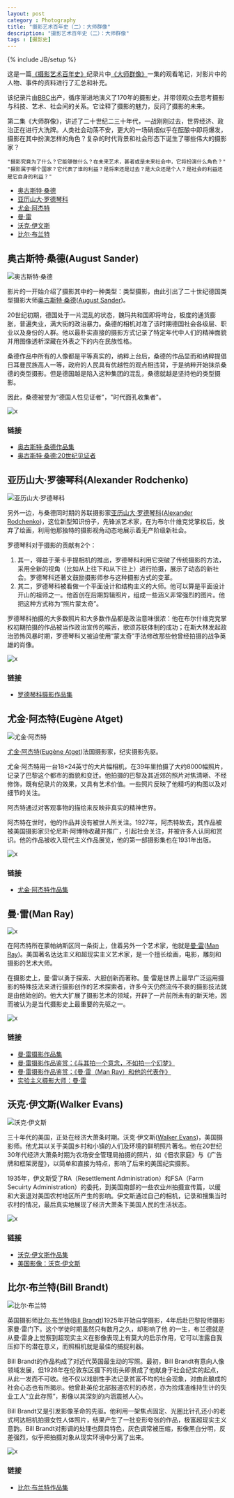 ```yaml
---
layout: post
category : Photography
title: "摄影艺术百年史（二）：大师群像"
description: "摄影艺术百年史（二）：大师群像"
tags : [摄影史]
---
```

{% include JB/setup %}

这是一篇[《摄影艺术百年史》](http://movie.douban.com/subject/4154964/)纪录片中[《大师群像》](http://v.youku.com/v_show/id_XNDcyMTUzMjI4.html)一集的观看笔记，对影片中的人物、事件的资料进行了汇总和补充。

该纪录片由[BBC](http://baike.baidu.com/view/60739.htm)出产，循序渐进地演义了170年的摄影史，并带领观众去思考摄影与科技、艺术、社会间的关系。它诠释了摄影的魅力，反问了摄影的未来。

第二集《大师群像》，讲述了二十世纪二三十年代，一战刚刚过去，世界经济、政治正在进行大洗牌。人类社会动荡不安，更大的一场硝烟似乎在酝酿中即将爆发，摄影在其中扮演怎样的角色？复杂的时代背景和社会形态下诞生了哪些伟大的摄影家？

    "摄影究竟为了什么？它能够做什么？在未来艺术，甚者或是未来社会中，它将扮演什么角色？"
    "摄影属于哪个国家？它代表了谁的利益？是将来还是过去？是大众还是个人？是社会的利益还是它自身的利益？"

* [奥古斯特·桑德](./#august-sander) 
* [亚历山大·罗德琴科](./#alexander-rodchenko)
* [尤金·阿杰特](./#atget)
* [曼·雷](./#man-ray)
* [沃克·伊文斯](./#walker-evans)
* [比尔·布兰特](./#bill-brandt)

<h2 id="august-sander">奥古斯特·桑德(August Sander)</h2>

![奥古斯特·桑德](http://gtms04.alicdn.com/tps/i4/TB1h1WCHXXXXXa8XpXX6WBCTXXX-200-288.jpg)

影片的一开始介绍了摄影其中的一种类型：类型摄影，由此引出了二十世纪德国类型摄影大师[奥古斯特·桑德](http://baike.baidu.com/view/157695.htm)([August Sander](http://en.wikipedia.org/wiki/August_Sander))。

20世纪初期，德国处于一片混乱的状态，魏玛共和国即将垮台，极度的通货膨胀，普遍失业，满大街的政治暴力。桑德的相机对准了该时期德国社会各级层、职业以及身份的人群。他以最朴实直接的摄影方式记录了特定年代中人们的精神面貌并用图像透析深藏在外表之下的内在民族性格。

桑德作品中所有的人像都是平等真实的，纳粹上台后，桑德的作品显而和纳粹提倡日耳曼民族高人一等，政府的人民具有优越性的观点相违背，于是纳粹开始抹杀桑德的类型摄影。但是德国越是陷入这种集团的混乱，桑德就越是坚持他的类型摄影。

因此，桑德被誉为“德国人性见证者"，"时代面孔收集者"。

![x](http://gtms03.alicdn.com/tps/i3/TB1mcuGHXXXXXa6XpXX5QJm_XXX-450-406.jpg)

### 链接

* [奥古斯特·桑德作品集](http://www.amber-online.com/exhibitions/sander-collection)
* [奥古斯特·桑德:20世纪见证者](http://vision.xitek.com/gallery/201301/15-112846.html)

<h2 id="alexander-rodchenko">亚历山大·罗德琴科(Alexander Rodchenko)</h2>

![亚历山大·罗德琴科](http://gtms04.alicdn.com/tps/i4/TB1XoWHHXXXXXbRXXXXhYtETXXX-200-299.jpg)

另外一边，与桑德同时期的苏联摄影家[亚历山大·罗德琴科](http://baike.baidu.com/view/302248.htm)([Alexander Rodchenko](http://en.wikipedia.org/wiki/Alexander_Rodchenko))，这位新型知识份子，先锋派艺术家，在为布尔什维克党掌权后，放弃了绘画，利用他那独特的摄影视角动态地展示着无产阶级新社会。

罗德琴科对于摄影的贡献有2个：

1. 其一，得益于莱卡手提相机的推出，罗德琴科利用它突破了传统摄影的方法，采用全新的视角（比如从上往下和从下往上）进行拍摄，展示了动态的新社会。罗德琴科还著文鼓励摄影师参与这种摄影方式的变革。
2. 其二，罗德琴科被看做一个平面设计和结构主义的大师。他可以算是平面设计开山的祖师之一。他首创在后期剪辑照片，组成一些涵义非常强烈的图片。他把这种方式称为“照片蒙太奇”。

罗德琴科拍摄的大多数照片和大多数作品都是政治意味很浓：他在布尔什维克党掌权初期拍摄的作品被当作政治宣传的喉舌，歌颂苏联体制的成功；在斯大林发起政治恐怖风暴时期，罗德琴科又被迫使用“蒙太奇”手法修改那些他曾经拍摄的战争英雄的肖像。

![x](http://gtms01.alicdn.com/tps/i1/TB1_.9yHXXXXXbtXVXX.YNI2VXX-399-272.jpg)

### 链接

* [罗德琴科摄影作品集](http://www.artnet.com/artists/alexander-rodchenko/)

<h2 id="atget">尤金·阿杰特(Eugène Atget)</h2>

![尤金·阿杰特](http://gtms02.alicdn.com/tps/i2/TB1ViyBHXXXXXb4XpXXXjFuTXXX-200-250.jpg)

[尤金·阿杰特](http://baike.baidu.com/view/3269431.htm)([Eugène Atget](http://en.wikipedia.org/wiki/Eug%C3%A8ne_Atget))法国摄影家，纪实摄影先驱。

尤金·阿杰特用一台18×24英寸的大片幅相机，在39年里拍摄了大约8000幅照片，记录了巴黎这个都市的面貌和变迁。他拍摄的巴黎及其近郊的照片对焦清晰、不经修饰，既有纪录片的效果，又具有艺术价值。一些照片反映了他精巧的构图以及对细节的关注。

阿杰特通过对客观事物的描绘来反映非真实的精神世界。

阿杰特在世时，他的作品并没有被世人所关注。1927年，阿杰特故去，其作品被被美国摄影家贝伦尼斯·阿博特收藏并推广，引起社会关注，并被许多人认同和赏识。他的作品被收入现代主义作品展览，他的第一部摄影集也在1931年出版。

![x](http://gtms03.alicdn.com/tps/i3/TB1WByCHXXXXXbbXFXX97MpNVXX-400-301.jpg)

### 链接

* [尤金·阿杰特作品集](http://www.atgetphotography.com/The-Photographers/Eugene-Atget.html)

<h2 id="man-ray">曼·雷(Man Ray)</h2>

![x](http://gtms03.alicdn.com/tps/i3/TB16mOwHXXXXXX3aXXXJwlwTXXX-200-257.jpg)

在阿杰特所在蒙帕纳斯区同一条街上，住着另外一个艺术家，他就是[曼·雷](http://baike.baidu.com/view/3269406.htm)([Man Ray](http://en.wikipedia.org/wiki/Man_Ray))。美国著名达达主义和超现实主义艺术家，是一个擅长绘画，电影，雕刻和摄影的艺术大师。

在摄影史上，曼·雷以勇于探索、大胆创新而著称。曼·雷是世界上最早广泛运用摄影的特殊技法来进行摄影创作的艺术探索者，许多今天仍然流传不衰的摄影技法就是由他始创的。他大大扩展了摄影艺术的领域，开辟了一片前所未有的新天地，因而被认为是当代摄影史上最重要的先驱之一。

![x](http://gtms04.alicdn.com/tps/i4/TB1u5KyHXXXXXb6XVXXHhwrNVXX-400-281.jpg)

### 链接

* [曼·雷摄影作品集](http://www.wikipaintings.org/en/man-ray/mode/all-paintings)
* [曼·雷摄影作品鉴赏：《与其拍一个意念，不如拍一个幻梦》](http://image.fengniao.com/290/2901719.html)
* [曼·雷摄影作品鉴赏：《曼·雷（Man Ray）和他的代表作》](http://www.douban.com/note/317988602/)
* [实验主义摄影大师：曼·雷](http://vision.xitek.com/gallery/201501/21-170165.html)

<h2 id="walker-evans">沃克·伊文斯(Walker Evans)</h2>

![沃克·伊文斯](http://gtms01.alicdn.com/tps/i1/TB1xLyDHXXXXXXZXpXX3dpfTXXX-200-133.jpg)

三十年代的美国，正处在经济大萧条时期。沃克·伊文斯([Walker Evans](http://en.wikipedia.org/wiki/Walker_Evans))，美国摄影师。他尤其以关于美国乡村和小镇的人们及环境的鲜明照片著名。他在20世纪30年代经济大萧条时期为农场安全管理局拍摄的照片，如《佃农家庭》与《广告牌和框架房屋》，以简单和直接为特点，影响了后来的美国纪实摄影。

1935年，伊文斯受了RA（Resettlement Administration）和FSA（Farm Secuirty Administration）的委托，到美国南部的一些农业州拍摄宣传篇，以缓和大衰退对美国农村地区所产生的影响。伊文斯通过自己的相机，记录和搜集当时农村的情况，最后真实地展现了经济大萧条下美国人民的生活状态。

![x](http://gtms02.alicdn.com/tps/i2/TB1G1OBHXXXXXc4XFXX0FleQFXX-300-390.jpg)

### 链接

* [沃克·伊文斯作品集](http://www.afterwalkerevans.com/)
* [美国影像：沃克·伊文斯](http://vision.xitek.com/gallery/201501/19-169954.html)

<h2 id="bill-brandt">比尔·布兰特(Bill Brandt)</h2>

![比尔·布兰特](http://gtms03.alicdn.com/tps/i3/TB1O.skGVXXXXbKaXXXeG4tTXXX-200-238.jpg)

英国摄影师[比尔·布兰特](http://baike.baidu.com/view/4552788.htm)([Bill Brandt](http://en.wikipedia.org/wiki/Bill_Brandt))1925年开始自学摄影，4年后赴巴黎投师摄影家曼·雷门下。这个学徒时期虽然只有数月之久，却影响了他 的一生，布兰德就是从曼·雷身上觉察到超现实主义在影像表现上有莫大的启示作用，它可以泄露自我压抑下的潜在意义，而照相机就是最佳的捕捉利器。

Bill Brandt的作品构成了对近代英国最生动的写照。最初，Bill Brandt有意向人像领域发展，但1928年在伦敦东区摄下的街头即景成了他献身于社会纪实的起点，从此一发而不可收。他不仅以戏剧性手法记录贫富不均的社会现象，对由此酿成的社会心态也有所揭示。他曾赴英伦北部报道农村的赤贫，亦为捡煤渣维持生计的失业工人“立此存照”，影像以其深刻的内涵震撼人心。

Bill Brandt又是引发影像革命的先驱。他利用一架焦点固定、光圈比针孔还小的老式柯达相机拍摄女性人体照片，结果产生了一批变形夸张的作品，极富超现实主义意韵。Bill Brandt对影调的处理也颇具特色，灰色调常被压缩，影像黑白分明，反差强烈，似乎把拍摄对象从现实环境中分离了出来。

![x](http://gtms04.alicdn.com/tps/i4/TB1zwCIHXXXXXbUXXXXXp.jNVXX-400-233.jpg)

### 链接

* [比尔·布兰特作品集](http://billbrandtarchive.photoshelter.com/gallery-list)